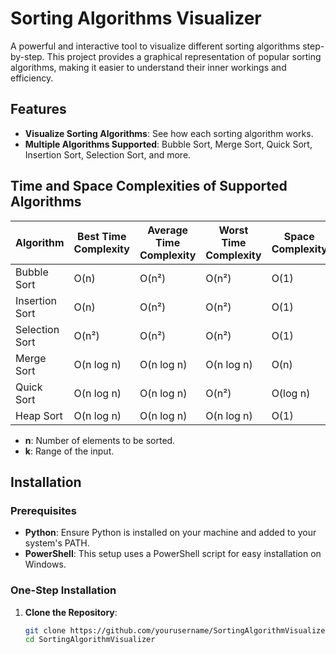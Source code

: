# Sorting Algorithms Visualizer

A powerful and interactive tool to visualize different sorting algorithms step-by-step. This project provides a graphical representation of popular sorting algorithms, making it easier to understand their inner workings and efficiency.

## Features

- **Visualize Sorting Algorithms**: See how each sorting algorithm works.
- **Multiple Algorithms Supported**: Bubble Sort, Merge Sort, Quick Sort, Insertion Sort, Selection Sort, and more.

## Time and Space Complexities of Supported Algorithms

| Algorithm       | Best Time Complexity | Average Time Complexity | Worst Time Complexity | Space Complexity |
|-----------------|----------------------|--------------------------|------------------------|-------------------|
| Bubble Sort     | O(n)                 | O(n²)                    | O(n²)                  | O(1)              |
| Insertion Sort  | O(n)                 | O(n²)                    | O(n²)                  | O(1)              |
| Selection Sort  | O(n²)                | O(n²)                    | O(n²)                  | O(1)              |
| Merge Sort      | O(n log n)           | O(n log n)               | O(n log n)             | O(n)              |
| Quick Sort      | O(n log n)           | O(n log n)               | O(n²)                  | O(log n)          |
| Heap Sort       | O(n log n)           | O(n log n)               | O(n log n)             | O(1)              |


- **n**: Number of elements to be sorted.
- **k**: Range of the input.

## Installation

### Prerequisites

- **Python**: Ensure Python is installed on your machine and added to your system's PATH.
- **PowerShell**: This setup uses a PowerShell script for easy installation on Windows.

### One-Step Installation

1. **Clone the Repository**:
   ```bash
   git clone https://github.com/yourusername/SortingAlgorithmVisualizer.git
   cd SortingAlgorithmVisualizer
